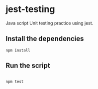 # jest-testing

Java script Unit testing practice using jest.

## Install the dependencies
```
npm install

```

## Run the script
```

npm test

```
